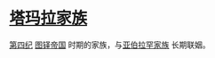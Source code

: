 # [塔玛拉家族](../家族/塔玛拉家族.md)

[第四纪](../纪元/第四纪.md)  [图铎帝国](../历史国家/图铎帝国.md) 时期的家族，与[亚伯拉罕家族](../家族/亚伯拉罕家族.md) 长期联姻。
